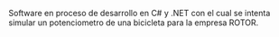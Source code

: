 Software en proceso de desarrollo en C# y .NET con el cual se intenta simular un potenciometro de una bicicleta para la empresa ROTOR.
